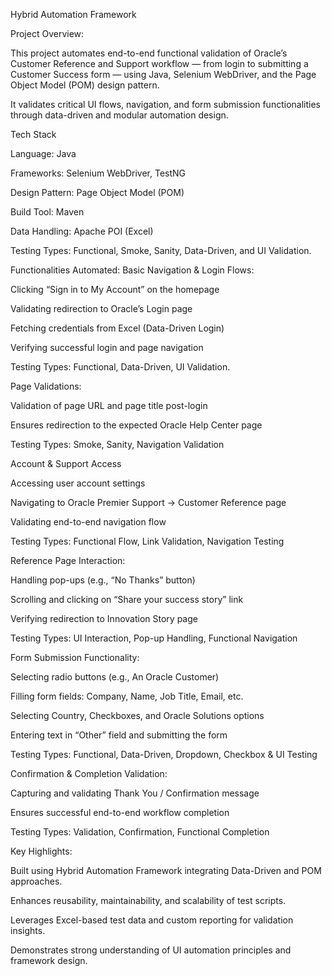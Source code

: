Hybrid Automation Framework

Project Overview:

This project automates end-to-end functional validation of Oracle’s Customer Reference and Support workflow — from login to submitting a Customer Success form — using Java, Selenium WebDriver, and the Page Object Model (POM) design pattern.

It validates critical UI flows, navigation, and form submission functionalities through data-driven and modular automation design.

Tech Stack

Language: Java

Frameworks: Selenium WebDriver, TestNG

Design Pattern: Page Object Model (POM)

Build Tool: Maven

Data Handling: Apache POI (Excel)

Testing Types: Functional, Smoke, Sanity, Data-Driven, and UI Validation.

Functionalities Automated:
Basic Navigation & Login Flows:

Clicking “Sign in to My Account” on the homepage

Validating redirection to Oracle’s Login page

Fetching credentials from Excel (Data-Driven Login)

Verifying successful login and page navigation

Testing Types: Functional, Data-Driven, UI Validation.

Page Validations:

Validation of page URL and page title post-login

Ensures redirection to the expected Oracle Help Center page

Testing Types: Smoke, Sanity, Navigation Validation

Account & Support Access

Accessing user account settings

Navigating to Oracle Premier Support → Customer Reference page

Validating end-to-end navigation flow

Testing Types: Functional Flow, Link Validation, Navigation Testing

Reference Page Interaction:

Handling pop-ups (e.g., “No Thanks” button)

Scrolling and clicking on “Share your success story” link

Verifying redirection to Innovation Story page

Testing Types: UI Interaction, Pop-up Handling, Functional Navigation

Form Submission Functionality:

Selecting radio buttons (e.g., An Oracle Customer)

Filling form fields: Company, Name, Job Title, Email, etc.

Selecting Country, Checkboxes, and Oracle Solutions options

Entering text in “Other” field and submitting the form

Testing Types: Functional, Data-Driven, Dropdown, Checkbox & UI Testing

Confirmation & Completion Validation:

Capturing and validating Thank You / Confirmation message

Ensures successful end-to-end workflow completion

Testing Types: Validation, Confirmation, Functional Completion

Key Highlights:

Built using Hybrid Automation Framework integrating Data-Driven and POM approaches.

Enhances reusability, maintainability, and scalability of test scripts.

Leverages Excel-based test data and custom reporting for validation insights.

Demonstrates strong understanding of UI automation principles and framework design.
